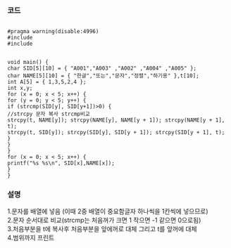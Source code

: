 ### 코드
<pre><code>
#pragma warning(disable:4996)
#include <stdio.h>
#include <string.h>


void main() {
char SID[5][10] = { "A001","A003" ,"A002" ,"A004" ,"A005" };
char NAME[5][10] = { "한글","또는","문자","정렬","하기용" },t[10];
int A[5] = { 1,3,5,2,4 };
int x,y;
for (x = 0; x < 5; x++) {
for (y = 0; y < 5; y++) {
if (strcmp(SID[y], SID[y+1])>0) {
//strcpy 문자 복사 strcmp비교
strcpy(t, NAME[y]); strcpy(NAME[y], NAME[y + 1]); strcpy(NAME[y + 1], t);
strcpy(t, SID[y]); strcpy(SID[y], SID[y + 1]); strcpy(SID[y + 1], t);
}
}
}
for (x = 0; x < 5; x++) {
printf("%s %s\n", SID[x],NAME[x]);
}
}
</code></pre>

### 설명
1.문자를 배열에 넣음 (이때 2중 배열이 중요함글자 하나씩을 1칸씩에 넣으므로)<br>
2.문자 순서대로 비교(strcmp는 처음꺼가 크면 1 작으면 -1 같으면 0으로됨)<br>
3.처음부분을 t에 복사후 처음부분을 앞에꺼로 대체 그리고 t를 앞꺼에 대체<br>
4.범위까지 프린트
